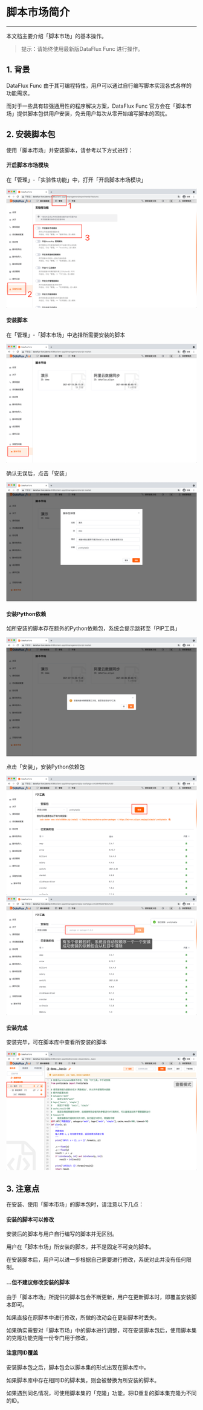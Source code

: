 # 脚本市场简介
---


本文档主要介绍「脚本市场」的基本操作。

> 提示：请始终使用最新版DataFlux Func 进行操作。

## 1. 背景

DataFlux Func 由于其可编程特性，用户可以通过自行编写脚本实现各式各样的功能需求。

而对于一些具有较强通用性的程序解决方案，DataFlux Func 官方会在「脚本市场」提供脚本包供用户安装，免去用户每次从零开始编写脚本的困扰。

## 2. 安装脚本包

使用「脚本市场」并安装脚本，请参考以下方式进行：

#### 开启脚本市场模块

在「管理」-「实验性功能」中，打开「开启脚本市场模块」

![](script-market-intro/enable-script-market.png)

#### 安装脚本

在「管理」-「脚本市场」中选择所需要安装的脚本

![](script-market-intro/install-script-1.png)

确认无误后，点击「安装」

![](script-market-intro/install-script-2.png)

#### 安装Python依赖

如所安装的脚本存在额外的Python依赖包，系统会提示跳转至「PIP工具」

![](script-market-intro/install-python-module-1.png)

点击「安装」，安装Python依赖包

![](script-market-intro/install-python-module-2.png)
![](script-market-intro/install-python-module-3.png)

#### 安装完成

安装完毕，可在脚本库中查看所安装的脚本

![](script-market-intro/script-in-lib.png)

## 3. 注意点

在安装、使用「脚本市场」的脚本包时，请注意以下几点：

#### 安装的脚本可以修改

安装后的脚本与用户自行编写的脚本并无区别。

用户在「脚本市场」所安装的脚本，并不是固定不可变的脚本。

在安装脚本后，用户可以进一步根据自己需要进行修改，系统对此并没有任何限制。

#### ...但不建议修改安装的脚本

由于「脚本市场」所提供的脚本包会不断更新，用户在更新脚本时，即覆盖安装脚本即可。

如果直接在原脚本中进行修改，所做的改动会在更新脚本时丢失。

如果确实需要对「脚本市场」中的脚本进行调整，可在安装脚本包后，使用脚本集的克隆功能克隆一份专门用于修改。

#### 注意同ID覆盖

安装脚本包之后，脚本包会以脚本集的形式出现在脚本库中。

如果脚本库中存在相同ID的脚本集，则会被替换为所安装的脚本。

如果遇到同名情况，可使用脚本集的「克隆」功能，将ID重复的脚本集克隆为不同的ID。
